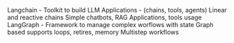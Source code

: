 Langchain - 
    Toolkit to build LLM Applications - (chains, tools, agents)
    Linear and reactive chains
    Simple chatbots, RAG Applications, tools usage
LangGraph - 
    Framework to manage complex worflows with state
    Graph based supports loops, retires, memory
    Multistep workflows




